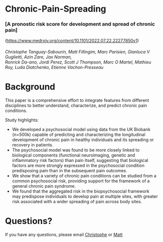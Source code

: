 # **Chronic-Pain-Spreading**
### [A pronostic risk score for development and spread of chronic pain]
(https://www.medrxiv.org/content/10.1101/2022.07.22.22277850v1)
###### Christophe Tanguay-Sabourin, Matt Fillingim, Marc Parisien, Gianluca V Guglietti, Azin Zare, Jax Norman,<br/> Ronrick Da-ano, Jordi Perez, Scott J Thompson, Marc O Martel, Mathieu Roy, Luda Diatchenko, Etienne Vachon-Presseau

# **Background**
This paper is a comprehensive effort to integrate features from different disciplines to better
understand, characterize, and predict chronic pain conditions.

Study highlights:

- We developed a psychosocial model using data from the UK Biobank (n=500k) capable of
predicting and characterizing the longitudinal development of chronic pain in healthy individuals
and its spreading or recovery in patients.
- The psychosocial model was found to be more closely linked to
biological components (functional neuroimaging, genetic and 
inflammatory risk factors) than pain itself, suggesting that biological factors are more strongly
expressed in the psychosocial condition predisposing pain than in the subsequent pain outcomes.
- We show that a variety of chronic pain conditions can be studied from
a common psychosocial risk, providing support for the framework of a general chronic pain
syndrome.
- We found that the aggregated risk in the biopsychosocial framework may predispose
individuals to develop pain at multiple sites, with greater risk associated with a wider spreading
of pain across body sites.

# **Questions?**
If you have any questions, please email [Christophe](<christophe.tanguaysabourin@mcgill.ca>) or [Matt](<matthew.fillingim@mail.mcgill.ca>)

